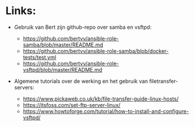 # Links:

* Gebruik van Bert zijn github-repo over samba en vsftpd:
    - https://github.com/bertvv/ansible-role-samba/blob/master/README.md
    - https://github.com/bertvv/ansible-role-samba/blob/docker-tests/test.yml
    - https://github.com/bertvv/ansible-role-vsftpd/blob/master/README.md

* Algemene tutorials over de werking en het gebruik van filetransfer-servers:
    - https://www.pickaweb.co.uk/kb/file-transfer-guide-linux-hosts/
    - https://itsfoss.com/set-ftp-server-linux/
    - https://www.howtoforge.com/tutorial/how-to-install-and-configure-vsftpd/
